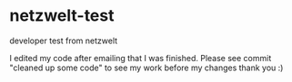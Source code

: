 # netzwelt-test
 developer test from netzwelt

I edited my code after emailing that I was finished. Please see commit "cleaned up some code" to see my work before my changes thank you :)
